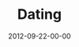 ---
layout: message
category: message
series: "Knock-Off"
title: "Dating"
date: 2012-09-22-00-00
message_id: 750
sc-permalink-url: "http://soundcloud.com/crdschurch/dating"
audio: "http://s3.amazonaws.com/crossroads-media/messages/audio/KnockOff_02.mp3"
audio-duration: "44:19"
program: "http://s3.amazonaws.com/crossroads-media/documents/09_22-23_12Program.pdf"
description: "Chuck talks about dating"
video: "http://s3.amazonaws.com/crossroads-media/messages/video/KnockOff_02.mp4"
video-duration: "44:25"
yt-embed-url: "//www.youtube.com/embed/lt4_JeEqaC4"
video-image: "http://s3.amazonaws.com/crossroads-media/images/knockoff_02_still.jpg"
tag: 
 - mingo
 - dating
explicit: false
---